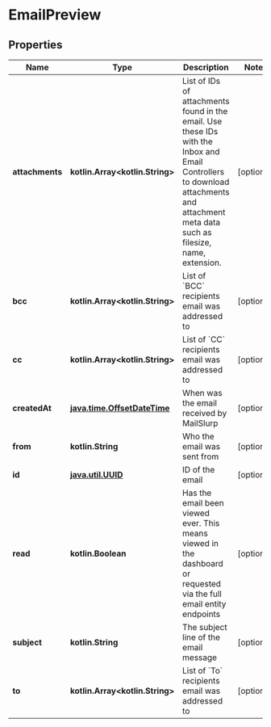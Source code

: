 
# EmailPreview

## Properties
Name | Type | Description | Notes
------------ | ------------- | ------------- | -------------
**attachments** | **kotlin.Array&lt;kotlin.String&gt;** | List of IDs of attachments found in the email. Use these IDs with the Inbox and Email Controllers to download attachments and attachment meta data such as filesize, name, extension. |  [optional]
**bcc** | **kotlin.Array&lt;kotlin.String&gt;** | List of &#x60;BCC&#x60; recipients email was addressed to |  [optional]
**cc** | **kotlin.Array&lt;kotlin.String&gt;** | List of &#x60;CC&#x60; recipients email was addressed to |  [optional]
**createdAt** | [**java.time.OffsetDateTime**](java.time.OffsetDateTime) | When was the email received by MailSlurp |  [optional]
**from** | **kotlin.String** | Who the email was sent from |  [optional]
**id** | [**java.util.UUID**](java.util.UUID) | ID of the email |  [optional]
**read** | **kotlin.Boolean** | Has the email been viewed ever. This means viewed in the dashboard or requested via the full email entity endpoints |  [optional]
**subject** | **kotlin.String** | The subject line of the email message |  [optional]
**to** | **kotlin.Array&lt;kotlin.String&gt;** | List of &#x60;To&#x60; recipients email was addressed to |  [optional]



